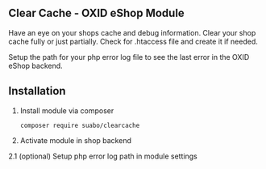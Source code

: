 Clear Cache - OXID eShop Module
--

Have an eye on your shops cache and debug information. Clear your shop cache fully or just partially.
Check for .htaccess file and create it if needed.

Setup the path for your php error log file to see the last error in the OXID eShop backend.

## Installation

1. Install module via composer

    `composer require suabo/clearcache`

2. Activate module in shop backend

2.1 (optional) Setup php error log path in module settings
